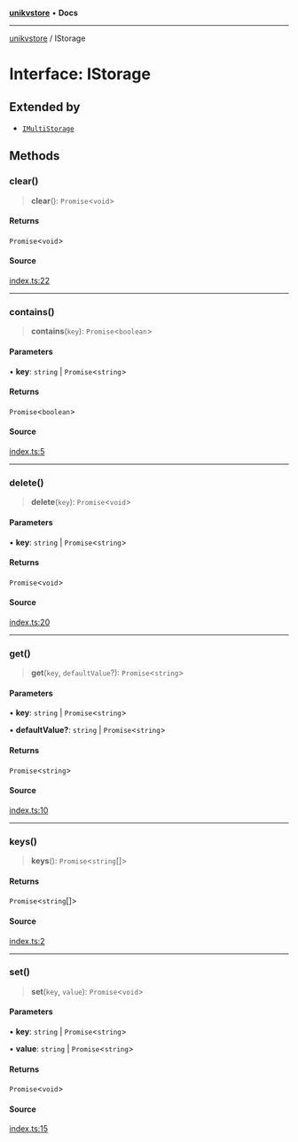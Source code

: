 [**unikvstore**](../README.md) • **Docs**

***

[unikvstore](../globals.md) / IStorage

# Interface: IStorage

## Extended by

- [`IMultiStorage`](IMultiStorage.md)

## Methods

### clear()

> **clear**(): `Promise`\<`void`\>

#### Returns

`Promise`\<`void`\>

#### Source

[index.ts:22](https://github.com/ivanzzeth/unikvstore/blob/ded448b173c4ac89d45562b4f890825c214942ea/src/index.ts#L22)

***

### contains()

> **contains**(`key`): `Promise`\<`boolean`\>

#### Parameters

• **key**: `string` \| `Promise`\<`string`\>

#### Returns

`Promise`\<`boolean`\>

#### Source

[index.ts:5](https://github.com/ivanzzeth/unikvstore/blob/ded448b173c4ac89d45562b4f890825c214942ea/src/index.ts#L5)

***

### delete()

> **delete**(`key`): `Promise`\<`void`\>

#### Parameters

• **key**: `string` \| `Promise`\<`string`\>

#### Returns

`Promise`\<`void`\>

#### Source

[index.ts:20](https://github.com/ivanzzeth/unikvstore/blob/ded448b173c4ac89d45562b4f890825c214942ea/src/index.ts#L20)

***

### get()

> **get**(`key`, `defaultValue`?): `Promise`\<`string`\>

#### Parameters

• **key**: `string` \| `Promise`\<`string`\>

• **defaultValue?**: `string` \| `Promise`\<`string`\>

#### Returns

`Promise`\<`string`\>

#### Source

[index.ts:10](https://github.com/ivanzzeth/unikvstore/blob/ded448b173c4ac89d45562b4f890825c214942ea/src/index.ts#L10)

***

### keys()

> **keys**(): `Promise`\<`string`[]\>

#### Returns

`Promise`\<`string`[]\>

#### Source

[index.ts:2](https://github.com/ivanzzeth/unikvstore/blob/ded448b173c4ac89d45562b4f890825c214942ea/src/index.ts#L2)

***

### set()

> **set**(`key`, `value`): `Promise`\<`void`\>

#### Parameters

• **key**: `string` \| `Promise`\<`string`\>

• **value**: `string` \| `Promise`\<`string`\>

#### Returns

`Promise`\<`void`\>

#### Source

[index.ts:15](https://github.com/ivanzzeth/unikvstore/blob/ded448b173c4ac89d45562b4f890825c214942ea/src/index.ts#L15)
